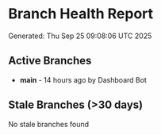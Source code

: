 # Branch Health Report
Generated: Thu Sep 25 09:08:06 UTC 2025

## Active Branches
- **main** - 14 hours ago by Dashboard Bot

## Stale Branches (>30 days)
No stale branches found
